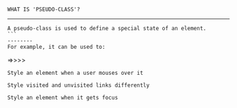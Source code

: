 ```
WHAT IS 'PSEUDO-CLASS'?
```
-------
````
A pseudo-class is used to define a special state of an element.
```
--------
For example, it can be used to:
````
=>>>>
```
Style an element when a user mouses over it
```
```
Style visited and unvisited links differently
```
```
Style an element when it gets focus
```